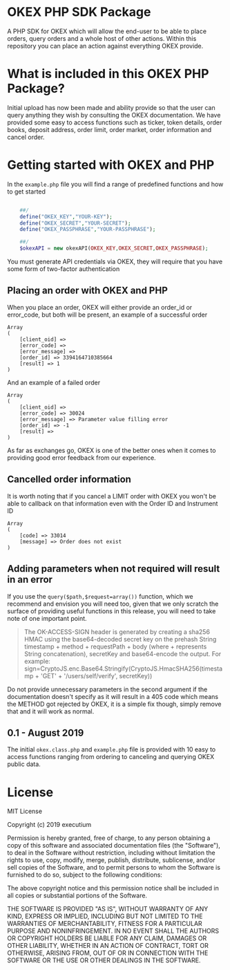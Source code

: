 # OKEX PHP SDK Package
A PHP SDK for OKEX which will allow the end-user to be able to place orders, query orders and a whole host of other actions. Within this repository you can place an action against everything OKEX provide.

# What is included in this OKEX PHP Package?
Initial upload has now been made and ability provide so that the user can query anything they wish by consulting the OKEX documentation. We have provided some easy to access functions such as ticker, token details, order books, deposit address, order limit, order market, order information and cancel order.

# Getting started with OKEX and PHP

In the `example.php` file you will find a range of predefined functions and how to get started

```php

	##/
	define("OKEX_KEY","YOUR-KEY");
	define("OKEX_SECRET","YOUR-SECRET");
	define("OKEX_PASSPHRASE","YOUR-PASSPHRASE");

	##/
	$okexAPI = new okexAPI(OKEX_KEY,OKEX_SECRET,OKEX_PASSPHRASE);

```
You must generate API credentials via OKEX, they will require that you have some form of two-factor authentication

## Placing an order with OKEX and PHP

When you place an order, OKEX will either provide an order_id or error_code, but both will be present, an example of a successful order

```
Array
(
    [client_oid] =>
    [error_code] =>
    [error_message] =>
    [order_id] => 3394164710385664
    [result] => 1
)

```

And an example of a failed order

```
Array
(
    [client_oid] =>
    [error_code] => 30024
    [error_message] => Parameter value filling error
    [order_id] => -1
    [result] =>
)
```

As far as exchanges go, OKEX is one of the better ones when it comes to providing good error feedback from our experience.

## Cancelled order information

It is worth noting that if you cancel a LIMIT order with OKEX you won't be able to callback on that information even with the Order ID and Instrument ID

```
Array
(
    [code] => 33014
    [message] => Order does not exist
)

```

## Adding parameters when not required will result in an error

If you use the `query($path,$request=array())` function, which we recommend and envision you will need too, given that we only scratch the surface of providing useful functions in this release, you will need to take note of one important point.

> The OK-ACCESS-SIGN header is generated by creating a sha256 HMAC using the base64-decoded secret key on the prehash String timestamp + method + requestPath + body (where + represents String concatenation), secretKey and base64-encode the output. For example: sign=CryptoJS.enc.Base64.Stringify(CryptoJS.HmacSHA256(timestamp + 'GET' + '/users/self/verify', secretKey))

Do not provide unnecessary parameters in the second argument if the documentation doesn't specify as it will result in a 405 code which means the METHOD got rejected by OKEX, it is a simple fix though, simply remove that and it will work as normal.

## 0.1 - August 2019

The initial `okex.class.php` and `example.php` file is provided with 10 easy to access functions ranging from ordering to canceling and querying OKEX public data.

# License

MIT License

Copyright (c) 2019 executium

Permission is hereby granted, free of charge, to any person obtaining a copy
of this software and associated documentation files (the "Software"), to deal
in the Software without restriction, including without limitation the rights
to use, copy, modify, merge, publish, distribute, sublicense, and/or sell
copies of the Software, and to permit persons to whom the Software is
furnished to do so, subject to the following conditions:

The above copyright notice and this permission notice shall be included in all
copies or substantial portions of the Software.

THE SOFTWARE IS PROVIDED "AS IS", WITHOUT WARRANTY OF ANY KIND, EXPRESS OR
IMPLIED, INCLUDING BUT NOT LIMITED TO THE WARRANTIES OF MERCHANTABILITY,
FITNESS FOR A PARTICULAR PURPOSE AND NONINFRINGEMENT. IN NO EVENT SHALL THE
AUTHORS OR COPYRIGHT HOLDERS BE LIABLE FOR ANY CLAIM, DAMAGES OR OTHER
LIABILITY, WHETHER IN AN ACTION OF CONTRACT, TORT OR OTHERWISE, ARISING FROM,
OUT OF OR IN CONNECTION WITH THE SOFTWARE OR THE USE OR OTHER DEALINGS IN THE
SOFTWARE.
